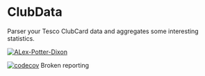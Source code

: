 # ClubData
Parser your Tesco ClubCard data and aggregates some interesting statistics. 

[![ALex-Potter-Dixon](https://circleci.com/gh/Alex-Potter-Dixon/clubdata.svg?style=svg)](https://app.circleci.com/pipelines/github/Alex-Potter-Dixon/clubdata)

[![codecov](https://codecov.io/gh/Alex-Potter-Dixon/clubdata/branch/master/graph/badge.svg)](https://codecov.io/gh/Alex-Potter-Dixon/clubdata) Broken reporting
